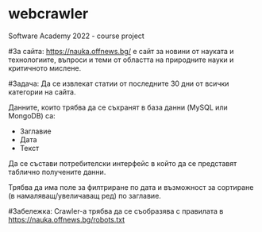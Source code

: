 # webcrawler
Software Academy 2022 - course project

#За сайта:
https://nauka.offnews.bg/ е сайт за новини от науката и технологиите, въпроси и теми от областта на природните науки и критичното мислене. 

#Задача:
Да се извлекат статии от последните 30 дни от всички категории на сайта.

Данните, които трябва да се съхранят в база данни (MySQL или MongoDB) са:
- Заглавие
- Дата
- Текст

Да се състави потребителски интерфейс в който да се представят таблично получените данни.

Трябва да има поле за филтриране по дата и възможност за сортиране (в намаляващ/увеличаващ ред) по заглавие.

#Забележка:
Crawler-а трябва да се съобразява с правилата в https://nauka.offnews.bg/robots.txt 
